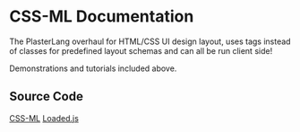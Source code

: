 # CSS-ML Documentation

The PlasterLang overhaul for HTML/CSS UI design layout, uses tags instead of classes for predefined layout schemas and can all be run client side!

Demonstrations and tutorials included above.

## Source Code

[CSS-ML](https://github.com/SubLock69/CSS-ML)
[Loaded.js](https://github.com/SubLock69/Loaded.js)

